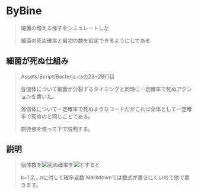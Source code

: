 # ByBine

> 細菌の増える様子をシミュレートした
> 
> 細菌の死ぬ確率と最初の数を設定できるようにしてある

## 細菌が死ぬ仕組み

> Assets/Script/Bacteria.csの23~28行目
>
> 各個体について細菌が分裂するタイミングと同時に一定確率で死ぬアクションを書いた。
>
> 各個体について一定確率で死ぬようなコードだがこれは全体として一定確率で死ぬのと同じことである。
>
> 期待値を使って下で説明する。

## 説明

> 個体数を<img src="https://latex.codecogs.com/gif.latex?n" />死ぬ確率を<img src="https://latex.codecogs.com/gif.latex?p" />とすると
>
> k=1,2,...nに対して確率変数
> Markdownでは数式が書きにくいので他で書きます。
